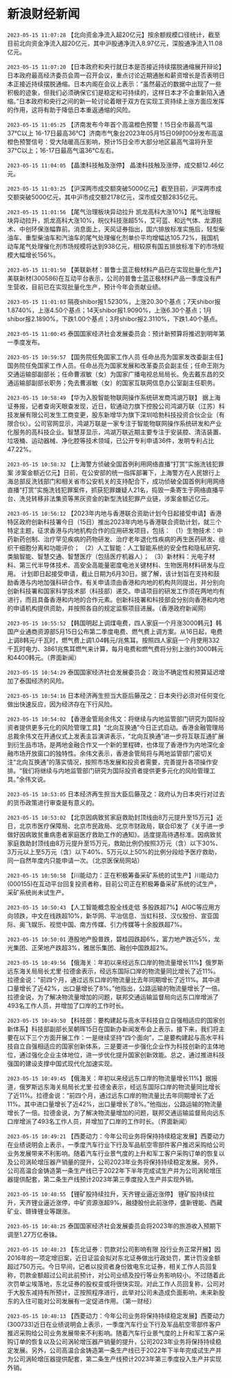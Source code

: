 # 新浪财经新闻
`2023-05-15 11:07:28` 【北向资金净流入超20亿元】按余额规模口径统计，截至目前北向资金净流入超20亿元，其中沪股通净流入8.97亿元，深股通净流入11.08亿元。

`2023-05-15 11:07:20` 【日本政府和央行就日本是否接近持续摆脱通缩展开辩论】日本政府最高经济委员会周一召开会议，重点讨论近期通胀和薪资增长是否表明日本正接近持续摆脱通缩。日本内阁在会议上表示：“虽然最近的数据中出现了一些积极的迹象，但我们必须确保它们是稳定和可持续的，这样日本才不会重新陷入通缩。”日本政府和央行之间的新一轮讨论着眼于双方在实现工资持续上涨方面应发挥的作用，这将有助于降低日本重返通缩的风险。

`2023-05-15 11:05:25` 【济南发布今年首个高温橙色预警！15日全市最高气温37℃以上 16-17日最高36℃】济南市气象台2023年05月15日09时00分发布高温橙色预警信号：受大陆暖高压影响，预计15日全市大部分地区最高气温将升至37℃以上；16-17日最高气温36℃左右。

`2023-05-15 11:04:05` 【晶澳科技触及涨停】 晶澳科技触及涨停，成交额12.46亿元。

`2023-05-15 11:03:25` 【沪深两市成交额突破5000亿元】截至目前，沪深两市成交额突破5000亿元，其中沪市成交额2178亿元，深市成交额2835亿元。

`2023-05-15 11:01:56` 【尾气治理板块异动拉升 凯龙高科大涨10%】尾气治理板块异动拉升，凯龙高科大涨10%，皖仪科技涨超5%，艾可蓝、和远气体、龙源技术、中创环保涨幅靠前。消息面上，天风证券指出，国六排放标准实施后，轻型柴油车、重型柴油车和汽油车的尾气处理催化剂单价平均增幅达105.72%，我国机动车尾气处理催化剂市场规模将达到938亿元，相较原有国五排放标准下的市场规模大幅增长156%。

`2023-05-15 11:01:50` 【美联新材：普鲁士蓝正极材料产品已在实现批量化生产】美联新材(300586)在互动平台表示，公司的普鲁士蓝正极材料产品一季度没有产生营收，目前已在实现批量化生产，预计今年会贡献业绩。

`2023-05-15 11:01:03` 隔夜shibor报1.5230%，上涨20.30个基点；7天shibor报1.8740%，上涨4.50个基点；14天shibor报1.9090%，上涨6.30个基点；1月shibor报2.1890%，下跌1.00个基点；3月shibor报2.3110%，下跌1.40个基点。

`2023-05-15 11:00:45` 泰国国家经济社会发展委员会：预计新预算将推迟到明年第一季度发布。

`2023-05-15 10:59:57` 【国务院任免国家工作人员 任命丛亮为国家发改委副主任】国务院任免国家工作人员。任命丛亮为国家发展和改革委员会副主任；任命王刚为交通运输部副部长；任命曹淑敏（女）为国家广播电视总局局长。免去戴东昌的交通运输部副部长职务；免去曹淑敏（女）的国家互联网信息办公室副主任职务。

`2023-05-15 10:58:49` 【华为入股智能物联网操作系统研发商鸿湖万联】 据上海证券报，记者查询天眼查发现，近日，软通动力旗下控股公司鸿湖万联（江苏）科技发展有限公司发生工商变更，股东新增华为旗下深圳哈勃科技投资合伙企业（有限合伙）。公司官网显示，鸿湖万联是一家专注于智能物联网操作系统研发和产业化服务的高科技企业。智慧芽显示，鸿湖万联近期主要专注于安装腔、清洁装置、垃圾桶、运动器械、净化腔等技术领域，已公开专利申请36件，发明专利占比47.22%。

`2023-05-15 10:58:32` 【上海警方侦破全国首例利用网络直播“打赏”实施洗钱犯罪案 涉案金额近亿元】日前，在公安部的统一指挥部署下，上海警方在人民银行上海总部反洗钱部门和相关省市公安机关的支持配合下，成功侦破全国首例利用网络直播“打赏”实施洗钱犯罪案件，抓获犯罪嫌疑人21名，捣毁一条寄生于网络直播平台、洗兑转移非法集资等黑灰资金的新型洗钱犯罪产业链，涉案金额近亿元。

`2023-05-15 10:56:12` 【2023年内地与香港联合资助计划今日起接受申请】香港特区政府创新科技署今日（15日）推出2023年内地与香港联合资助计划，就三个特定主题，征求香港与内地机构合作的应用研发项目，包括： （1）生物技术：中药新药创制、治疗罕见疾病的药物研发、治疗老年退化性疾病的再生医药研发、组织干细胞分离和功能评价； （2）人工智能：人工智能系统的安全性和隐私研究、类脑智能、智慧交通、智慧医疗（包括医疗机器人）； （3）新材料：光电子材料、第三代半导体技术、高安全高能量密度电池关键材料、生物医用材料研发与应用。 计划即日起接受申请，截止日期为6月30日。据了解，该计划旨在支持和鼓励香港与内地加强科研合作。有关申请须由香港和内地的机构共同提出，并分别向创新科技署和国家科学技术部（科技部）递交。申请项目的研发工作须在两地均有进行，而且具备香港和内地的合作元素。创新科技署和科技部会分别向香港和内地的申请机构提供资助，并按照各自的规定监察项目进展。（香港政府新闻网）

`2023-05-15 10:55:52` 【韩国明起上调煤电费，四人家庭一个月涨3000韩元】韩国产业通商资源部5月15日公布第二季度电费、燃气费上调方案。从16日起，电费上调8韩元/千瓦时，燃气费上调1.04韩元/兆焦耳。按照四人家庭一个月使用332千瓦时电力、3861兆焦耳燃气来计算，每月电费和燃气费将分别上涨约3000韩元和4400韩元。（界面新闻）

`2023-05-15 10:54:29` 泰国国家经济社会发展委员会：政治不确定性和预算延迟增加了泰国经济的风险。

`2023-05-15 10:54:16` 日本经济再生担当大臣后藤茂之：日本央行必须对任何变化做出快速反应，因为经济存在下行风险。

`2023-05-15 10:54:02` 【香港金管局余伟文：将继续与内地监管部门研究为国际投资者提供更多元化的风险管理工具】“北向互换通”今日正式启动。香港金融管理局总裁余伟文在开通仪式上发表主旨演讲表示，“北向互换通”进一步将互联互通扩展到衍生品市场，是两地金融合作又一个新的里程碑，也体现了香港作为内地深化金融市场开放窗口的独特性。余伟文表示，香港金管局将与两地监管部门密切关注“北向互换通”的落实情况，按照市场发展和投资者需要，完善提升各项操作安排。“我们将继续与内地监管部门研究为国际投资者提供更多元化的风险管理工具。”余伟文说。

`2023-05-15 10:53:05` 日本经济再生担当大臣后藤茂之：政府认为日本央行对过去的货币政策进行审查是有意义的。

`2023-05-15 10:53:02` 【北京因病致贫家庭救助封顶线由8万元提升至15万元】近日，北京市医疗保障局、北京市民政局、北京市财政局，联合印发了《关于进一步做好因病致贫重病患者家庭医疗救助工作的通知》。适度提高待遇标准。因病致贫家庭救助封顶线由8万元提升至15万元，救助比例仍按照3万元（含）以下30%、3万元以上至5万元（含）以下40%、5万元以上50%的比例分段给予医疗救助，同一自然年度内只能申请一次。（北京医保局网站）

`2023-05-15 10:50:58` 【川能动力：正在积极筹备采矿系统的试生产】川能动力(000155)在互动平台回复投资者称，目前公司正在积极筹备采矿系统的试生产，采矿系统尚未试生产。

`2023-05-15 10:50:43` 【人工智能概念股全线走低 多股跌超7%】AIGC等应用方向领跌，中文在线跌超10%，新华网、平冶信息、当虹科技、汉仪股份、宣亚国际、奥飞娱乐、视觉中国、南方传媒、引力传媒等十余股跌超7%。

`2023-05-15 10:50:01` 港股地产股普跌，碧桂园跌超6%，富力地产跌近5%，龙光集团、正荣地产跌超3%，雅居乐集团、融创中国跌超2%。

`2023-05-15 10:49:56` 【俄海关：年初以来经远东口岸的物流量增长11%】俄罗斯远东海关局局长尤里·拉德金表示，经远东国际口岸的物流量同比增长了近11%。拉德金说：“前四个月，通过远东口岸的物流量比去年同期增长了近11%。其中进口量增长了近42%，出口量增长了8%。”他指出，公路运输的物流量增长了一倍。拉德金说，为了解决物流量增加的问题，联邦交通运输监督局向远东口岸增派了493名工作人员，并增加了口岸的工作时长。

`2023-05-15 10:49:50` 【科技部：要构建起与高水平科技自立自强相适应的国家创新体系】科技部副部长吴朝晖15日在国新办新闻发布会上表示，接下来，我们将主要在以下三个方面开展工作：一是继续坚持“四个面向”，二是要构建起与高水平科技自立自强相适应的国家创新体系，三是要进一步强化企业作为科技创新的主体地位，通过强化企业主体地位，进一步优化提升国家创新效能。总之，通过推进科技强国的建设支撑中国式现代化加速实现。

`2023-05-15 10:49:45` 【俄海关：年初以来经远东口岸的物流量增长11%】据报道，俄罗斯远东海关局局长尤里·拉德金表示，经远东国际口岸的物流量同比增长了近11%。拉德金说：“前四个月，通过远东口岸的物流量比去年同期增长了近11%。其中进口量增长了近42%，出口量增长了8%。”他指出，公路运输的物流量增长了一倍。拉德金说，为了解决物流量增加的问题，联邦交通运输监督局向远东口岸增派了493名工作人员，并增加了口岸的工作时长。（界面新闻）

`2023-05-15 10:49:21` 【西菱动力：今年公司业务将保持持续稳定发展】西菱动力在业绩说明会上表示，一季度汽车行业下行及军品航空零部件客户推迟采购给公司业务发展带来不利影响。随着汽车行业景气度的上升和军工客户采购订单的恢复以及公司涡轮增压器产销量的提升，公司2023年业务将保持持续稳定发展。另外，公司高温合金铸造第一条生产线已于2022年下半年完成试生产并为公司涡轮增压器提供配套，第二条生产线预计2023年第三季度投入生产并实现外销。

`2023-05-15 10:48:55` 【锂矿股持续拉升，天齐锂业逼近涨停】 锂矿股持续拉升，天齐锂业逼近涨停，中矿资源涨超9%，融捷股份此前涨停，盛新锂能、西藏矿业、赣锋锂业等跟涨。

`2023-05-15 10:48:25` 泰国国家经济社会发展委员会将2023年的旅游收入预期下调至1.27万亿泰铢。

`2023-05-15 10:48:23` 【东北证券：罚款对公司影响有限 投行业务正常开展】因2016年的一项定增旧案，近日证监会拟对东北证券做出行政处罚，累计罚没金额超过750万元。今日早间，记者以投资者身份致电东北证券，相关工作人员回复称，罚款金额超过公司此前预计，对公司业绩及投行等业务影响较小。不过随着此次罚单尘埃落地，东北证券的股权变或将很快实现。对此工作人员回复称，公司对于大股东减持有所预计，正按照程序进行，此举对公司未造成负面影响，未来新股东的入住可能对公司发展有一定促进作用。（第一财经）

`2023-05-15 10:48:13` 【西菱动力：今年公司业务将保持持续稳定发展】西菱动力(300733)近日在业绩说明会上表示，一季度汽车行业下行及军品航空零部件客户推迟采购给公司业务发展带来不利影响。随着汽车行业景气度的上升和军工客户采购订单的恢复以及公司涡轮增压器产销量的提升，公司2023年业务将保持持续稳定发展。另外，公司高温合金铸造第一条生产线已于2022年下半年完成试生产并为公司涡轮增压器提供配套，第二条生产线预计2023年第三季度投入生产并实现外销。

